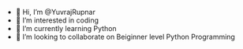 - 👋 Hi, I’m @YuvrajRupnar
- 👀 I’m interested in coding
- 🌱 I’m currently learning Python
- 💞️ I’m looking to collaborate on Beiginner level Python Programming

<!---
YuvrajRupnar/YuvrajRupnar is a ✨ special ✨ repository because its `README.md` (this file) appears on your GitHub profile.
You can click the Preview link to take a look at your changes.
--->
